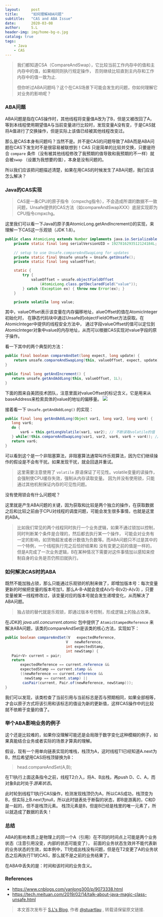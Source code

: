 ```yaml
---
layout:     post
title:      "如何理解ABA问题"
subtitle:   "CAS and ABA Issue"
date:       2020-03-08
author:     S.L
header-img: img/home-bg-o.jpg
catalog: true
tags:
    - Java
    - CAS
---
```

    
> 我们都知道CSA（CompareAndSwap），它比较当前工作内存中的值和主内存中的值，如果相同则执行规定操作，
否则继续比较直到主内存和工作内存中的值一致为止.
> 
> 但你听过ABA问题吗？这个在CAS场景下可能会发生的问题，你如何理解它对业务的影响呢？

### ABA问题
ABA问题是指在CAS操作时，其他线程将变量值A改为了B，但是又被改回了A，等到本线程使用期望值A与当前变量进行比较时，发现变量A没有变，于是CAS就将A值进行了交换操作，但是实际上该值已经被其他线程改变过。

那么是CAS本身有问题吗？当然不是。并不是CAS的问题导致了ABA而是ABA问题在CAS下发生时不是很容易被联想到！CAS
只是简单的比较并交换，只要是符合 `compare` 条件（没有被其他线程修改了我预期的值导致和我预期的不一样）就会被`swap` （设置为我想要的值），本身是没有问题的。

所以我们应该把问题描述清楚，如果在用CAS的时候发生了ABA问题，我们应该怎么解决？

### Java的CAS实现
> CAS是一条CPU的原子指令（cmpxchg指令），不会造成所谓的数据不一致问题，Unsafe提供的CAS方法（如compareAndSwapXXX）底层实现即为CPU指令cmpxchg。

这里我们可以看一下Java的原子类AtomicLong.getAndIncrement()的实现，来理解一下CAS这一乐观锁（JDK 1.8）。

```java
public class AtomicLong extends Number implements java.io.Serializable {
    private static final long serialVersionUID = 1927816293512124184L;
   
    // setup to use Unsafe.compareAndSwapLong for updates
    private static final Unsafe unsafe = Unsafe.getUnsafe();
    private static final long valueOffset;

    static {
        try {
            valueOffset = unsafe.objectFieldOffset
                (AtomicLong.class.getDeclaredField("value"));
        } catch (Exception ex) { throw new Error(ex); }
    }

    private volatile long value;
```
其中，valueOffset表示该变量在内存偏移地址，alueOffset的值在AtomicInteger初始化时，
在静态代码块中通过Unsafe的objectFieldOffset方法获取。在AtomicInteger中提供的线程安全方法中，
通过字段valueOffset的值可以定位到AtomicInteger对象中value的内存地址，从而可以根据CAS实现对value字段的原子操作。

看一下其中的两个典型的方法：
```java
public final boolean compareAndSet(long expect, long update) {
    return unsafe.compareAndSwapLong(this, valueOffset, expect, update);
}
    
public final long getAndIncrement() {
   return unsafe.getAndAddLong(this, valueOffset, 1L);
}
```
下面的图来自美团技术团队，注意里面对valueOffset的标记含义，它是用来从baseAddress来检索具体的value的地址的偏移量。
![](https://p0.meituan.net/travelcube/6e8b1fe5d5993d17a4c5b69bb72ac51d89826.png)

接着看一下 `Unsafe.getAndAddLong()` 的实现：

```java
public final long getAndAddLong(Object var1, long var2, long var4) {
   long var6;
   do {
       var6 = this.getLongVolatile(var1, var2); // 不断读取volatile的值
   } while(!this.compareAndSwapLong(var1, var2, var6, var6 + var4)); // 不断循环直到满足条件
   return var6;
}
```
可以看到这个是一个非阻塞算法，非阻塞算法通常叫作乐观算法，因为它们继续操作的假设是不会有干扰。如果发现干扰，就会回退并重试。

> 这里需要注意使用了 `volatile` 原语保证了可见性。volatile变量的读操作，会强制使CPU缓存失效，强制从内存读取变量。
因为并没有使用锁，只能通过其他机制保证内存的可见性问题。

没有使用锁会有什么问题呢？

这里就是产生ABA问题的关键，因为获取和比较是两个独立的操作，在获取数据之后和比较之前由于CPU对线程的调度问题，可能会发生很多事情，也就是这里的ABA。

> 比如我们常见的两个线程同时执行一个业务逻辑，如果不通过锁加以控制，同时判断某个条件是合理的，然后都去执行某一个操作，
可能会对业务有一定的影响，如货物超发或者计数值为负数等。而ABA问题只不过是其中的一个特例，一个线程执行完之后恰好结果和
没有变更之前的值是一样的，但是A完成了一次业务逻辑，B在某种情况下需要对这件事情加以感知来控制自身的业务是否仍照旧就执行。

### 如何解决CAS时的ABA
既然不能加独占锁，那么只能通过乐观锁的机制来做了，即增加版本号：每次变量更新的时候把变量的版本号加1，那么A-B-A就会变成A(v1)-B(v2)-A(v3)
，只要变量被某一线程修改过，该变量对应的版本号就会发生递增变化，从而解决了ABA问题。

> 独占锁的替代就是乐观锁，即通过版本号控制，形成逻辑上的独占效果。

在JDK的 *java.util.concurrent.atomic* 
包中提供了 `AtomicStampedReference` 来解决ABA问题，该类的compareAndSet是该类的核心方法，实现如下：
```java
public boolean compareAndSet(V   expectedReference,
                            V   newReference,
                            int expectedStamp,
                            int newStamp) {
   Pair<V> current = pair;
   return
       expectedReference == current.reference &&
       expectedStamp == current.stamp &&
       ((newReference == current.reference &&
         newStamp == current.stamp) ||
        casPair(current, Pair.of(newReference, newStamp)));
}
```

我们可以发现，该类检查了当前引用与当前标志是否与预期相同，如果全部相等，才会以原子方式将该引用和该标志的值设为新的更新值，这样CAS操作中的比较就不依赖于变量的值了。

### 举个ABA影响业务的例子
这个还是比较难的，如果你没理解可能还是会局限于数字变化这种模糊的例子，如果真能结合业务或者实际的场景才算真的理解。

假设，现有一个用单向链表实现的堆栈，栈顶为A，这时线程T1已经知道A.next为B，然后希望用CAS将栈顶替换为B：
> head.compareAndSet(A,B);
  
在T1执行上面这条指令之前，线程T2介入，将A、B出栈，再push D、C、A，而对象B此时处于*游离状态*。

此时轮到线程T1执行CAS操作，检测发现栈顶仍为A，所以CAS成功，栈顶变为B，但实际上B.next为null，所以此时链表处于断裂的状态，即B是游离的，C和D是一起的，但不是栈顶元素。
栈顶元素是B，但是B已经是栈里的唯一元素了，所以就造成了数据的丢失！

### 总结
ABA的影响本质上是物理上的同一个A（引用）在不同的时间点上可能是两个业务状态（注意引用没变，内部的状态可能变了），
前面的业务状态生效并不能代表新的业务状态的生效，如本例中，T1完成出栈没有问题，但是在T2变更了A的业务状态之后再执行T1的CAS，那么就不是之前的业务结果了。

在ABA中丢失的是：时间和该时间的业务含义。

### References
- https://www.cnblogs.com/yanlong300/p/9073338.html
- https://tech.meituan.com/2019/02/14/talk-about-java-magic-class-unsafe.html

> 本文首次发布于 [S.L's Blog](https://liushuo.me), 作者 [@stuartlau](http://github.com/stuartlau) ,
转载请保留原文链接.
